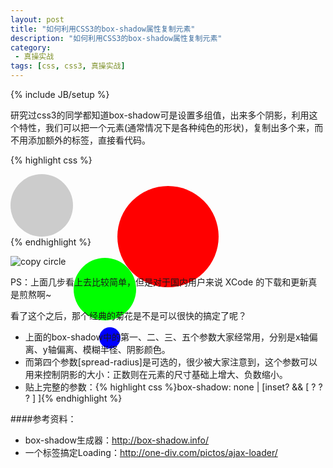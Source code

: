 ```yaml
---
layout: post
title: "如何利用CSS3的box-shadow属性复制元素"
description: "如何利用CSS3的box-shadow属性复制元素"
category:
 - 真操实战
tags: [css, css3, 真操实战]
---
```

{% include JB/setup %}

研究过css3的同学都知道box-shadow可是设置多组值，出来多个阴影，利用这个特性，我们可以把一个元素(通常情况下是各种纯色的形状)，复制出多个来，而不用添加额外的标签，直接看代码。

{% highlight css %}
<style type="text/css">  
.circle{    
    width: 100px;    
    height: 100px;    
    background-color: #ccc;    
    border-radius: 50px;    
    box-shadow: 202px 50px 0 31px #f00,  
    101px 134px 0 0px #0f0,  
    109px 212px 0 -33px #00f;  
}    
</style>  
<div class="circle"></div> 
{% endhighlight %}

![copy circle][1]

PS：上面几步看上去比较简单，但是对于国内用户来说 XCode 的下载和更新真是煎熬啊~
 

看了这个之后，那个经典的菊花是不是可以很快的搞定了呢？


* 上面的box-shadow中的第一、二、三、五个参数大家经常用，分别是x轴偏离、y轴偏离、模糊半径、阴影颜色。
* 而第四个参数[spread-radius]是可选的，很少被大家注意到，这个参数可以用来控制阴影的大小：正数则在元素的尺寸基础上增大、负数缩小。
* 贴上完整的参数：{% highlight css %}box-shadow:  none | [inset? && [ <offset-x> <offset-y> <blur-radius>? <spread-radius>? <color>? ] ]{% endhighlight %}


####参考资料：
* box-shadow生成器：http://box-shadow.info/
* 一个标签搞定Loading：http://one-div.com/pictos/ajax-loader/

[1]: http://fefly.github.com/content/20121218/copy-dot.png "copy-dot.png"

